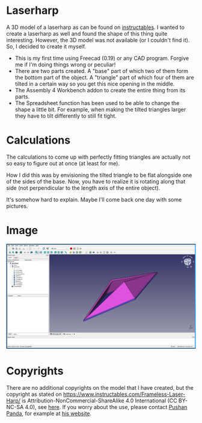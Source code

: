 # Laserharp

A 3D model of a laserharp as can be found on [instructables](https://www.instructables.com/Frameless-Laser-Harp/). I wanted to create a laserharp as well and found the shape of this thing quite interesting. However, the 3D model was not available (or I couldn't find it). So, I decided to create it myself.

* This is my first time using Freecad (0.19) or any CAD program. Forgive me if I'm doing things wrong or peculiar!
* There are two parts created. A "base" part of which two of them form the bottom part of the object. A "triangle" part of which four of them are tilted in a certain way so you get this nice opening in the middle.
* The Assembly 4 Workbench addon to create the entire thing from its parts.
* The Spreadsheet function has been used to be able to change the shape a little bit. For example, when making the tilted triangles larger they have to tilt differently to still fit tight.

# Calculations

The calculations to come up with perfectly fitting triangles are actually not so easy to figure out at once (at least for me).

How I did this was by envisioning the tilted triangle to be flat alongside one of the sides of the base. Now, you have to realize it is rotating along that side (not perpendicular to the length axis of the entire object).

It's somehow hard to explain. Maybe I'll come back one day with some pictures.

# Image

![Laserharp in 3D](images/laserharp_model.png)

# Copyrights

There are no additional copyrights on the model that I have created, but the copyright as stated on <https://www.instructables.com/Frameless-Laser-Harp/> is Attribution-NonCommercial-ShareAlike 4.0 International (CC BY-NC-SA 4.0), see [here](https://creativecommons.org/licenses/by-nc-sa/4.0/). If you worry about the use, please contact [Pushan Panda](https://www.instructables.com/member/Pushan+Panda/), for example at [his website](https://www.pushanpanda.me/).
